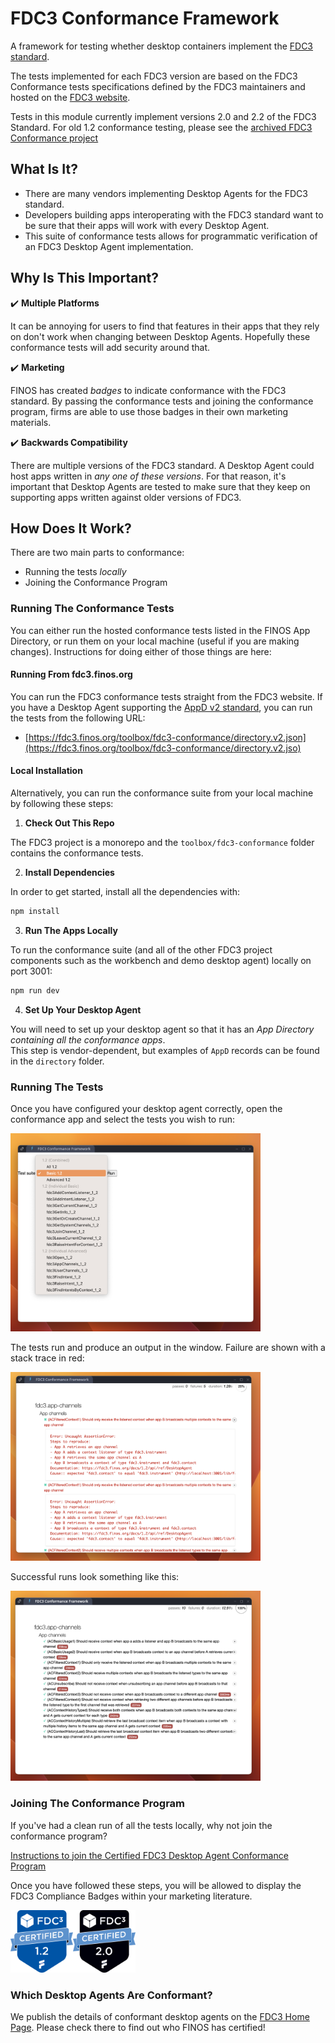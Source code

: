 
# FDC3 Conformance Framework

A framework for testing whether desktop containers implement the [FDC3 standard](https://fdc3.finos.org/).

The tests implemented for each FDC3 version are based on the FDC3 Conformance tests specifications defined by the FDC3 maintainers and hosted on the [FDC3 website](https://fdc3.finos.org/docs/api/conformance/Conformance-Overview). 

Tests in this module currently implement versions 2.0 and 2.2 of the FDC3 Standard.  For old 1.2 conformance testing, please see the [archived FDC3 Conformance project](https://github.com/finos/FDC3-Conformance-Framework) 

## What Is It?

- There are many vendors implementing Desktop Agents for the FDC3 standard.
- Developers building apps interoperating with the FDC3 standard want to be sure that their apps will work with every Desktop Agent.
- This suite of conformance tests allows for programmatic verification of an FDC3 Desktop Agent implementation.

## Why Is This Important?

✔️ **Multiple Platforms**

It can be annoying for users to find that features in their apps that they rely on don't work when changing between Desktop Agents.  Hopefully these conformance tests will add security around that.

✔️ **Marketing**

FINOS has created _badges_ to indicate conformance with the FDC3 standard.   By passing the conformance tests and joining the conformance program, firms are able to use those badges in their own marketing materials.

✔️ **Backwards Compatibility**

There are multiple versions of the FDC3 standard.  A Desktop Agent could host apps written in _any one of these versions_.  For that reason, it's important that Desktop Agents are tested to make sure that they keep on supporting apps written against older versions of FDC3.

## How Does It Work?

There are two main parts to conformance:
  
  - Running the tests _locally_
  - Joining the Conformance Program

### Running The Conformance Tests

You can either run the hosted conformance tests listed in the FINOS App Directory, or run them on your local machine (useful if you are making changes).  Instructions for doing either of those things are here:

#### Running From fdc3.finos.org

You can run the FDC3 conformance tests straight from the FDC3 website.  If you have a Desktop Agent supporting the [AppD v2 standard](https://fdc3.finos.org/docs/app-directory/spec), you can run the tests from the following URL:

 - [https://fdc3.finos.org/toolbox/fdc3-conformance/directory.v2.json](https://fdc3.finos.org/toolbox/fdc3-conformance/directory.v2.jso)

#### Local Installation

Alternatively, you can run the conformance suite from your local machine by following these steps:

1.  **Check Out This Repo**

The FDC3 project is a monorepo and the `toolbox/fdc3-conformance` folder contains the conformance tests.  

2. **Install Dependencies**

In order to get started, install all the dependencies with:

```sh
npm install
```

3.  **Run The Apps Locally**

To run the conformance suite (and all of the other FDC3 project components such as the workbench and demo desktop agent) locally on port 3001:

```sh
npm run dev
```

4.  **Set Up Your Desktop Agent**

You will need to set up your desktop agent so that it has an _App Directory containing all the conformance apps_.   
This step is vendor-dependent, but examples of `AppD` records can be found in the `directory` folder.

### Running The Tests

Once you have configured your desktop agent correctly, open the conformance app and select the tests you wish to run:

<img src="static/selecting.png" alt="Selecting Tests" width="400px" />

The tests run and produce an output in the window.  Failure are shown with a stack trace in red:

<img src="static/failing.png" alt="Running Tests" width="400px" />

Successful runs look something like this:

<img src="static/running.png" alt="Success" width="400px" />

### Joining The Conformance Program

If you've had a clean run of all the tests locally, why not join the conformance program?

[Instructions to join the Certified FDC3 Desktop Agent Conformance Program](instructions.md)

Once you have followed these steps, you will be allowed to display the FDC3 Compliance Badges within your marketing literature.

<img src="terms-conditions/graphics/1.2/2022_FDC3_CompliantBadge_1.2.png" alt="Conformance with FDC3 1.2" width="100px"><img src="terms-conditions/graphics/2.0/2022_FDC3_CompliantBadge_2.0.png" alt="Conformance with FDC3 2.0"  width="100px">

### Which Desktop Agents Are Conformant?

We publish the details of conformant desktop agents on the [FDC3 Home Page](https://fdc3.finos.org#conformance).  Please check there to find out who FINOS has certified! 

